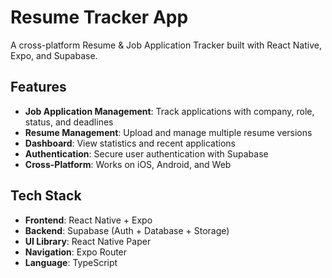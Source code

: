 # Resume Tracker App

A cross-platform Resume & Job Application Tracker built with React Native, Expo, and Supabase.

## Features

- **Job Application Management**: Track applications with company, role, status, and deadlines
- **Resume Management**: Upload and manage multiple resume versions
- **Dashboard**: View statistics and recent applications
- **Authentication**: Secure user authentication with Supabase
- **Cross-Platform**: Works on iOS, Android, and Web

## Tech Stack

- **Frontend**: React Native + Expo
- **Backend**: Supabase (Auth + Database + Storage)
- **UI Library**: React Native Paper
- **Navigation**: Expo Router
- **Language**: TypeScript
